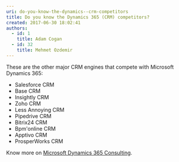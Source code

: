 ```yaml
---
uri: do-you-know-the-dynamics--crm-competitors
title: Do you know the Dynamics 365 (CRM) competitors?
created: 2017-06-30 18:02:41
authors:
  - id: 1
    title: Adam Cogan
  - id: 32
    title: Mehmet Ozdemir
---
```





<span class='intro'> <p>​​These are the&#160;other major​ CRM engines that compete with Microsoft Dynamics 365&#58;<br></p>
<ul>
   <li>​Salesforce CRM​</li><li>Base CRM</li><li>Insightly CRM</li><li>Zoho CRM</li><li>Less Annoying CRM</li><li>Pipedrive CRM</li><li>Bitrix24 CRM</li><li>Bpm'online CRM</li><li>Apptivo CRM</li><li>ProsperWorks CRM<br></li></ul> </span>

<p>Know more on&#160;<a href="https&#58;//www.ssw.com.au/ssw/Consulting/Dynamics365.aspx">Microsoft Dynamics 365 Consulting</a>.​<br></p>


